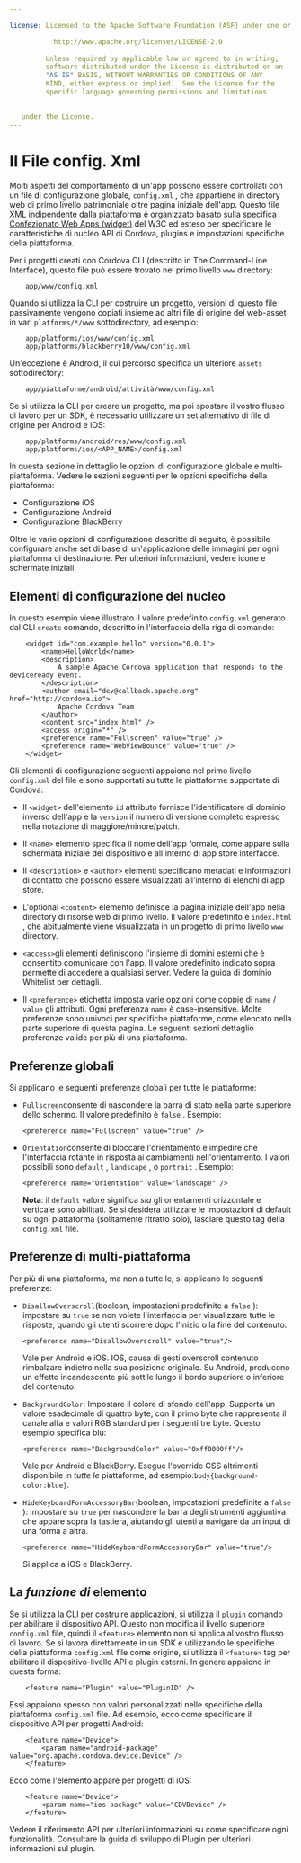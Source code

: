 ```yaml
---

license: Licensed to the Apache Software Foundation (ASF) under one or more contributor license agreements. See the NOTICE file distributed with this work for additional information regarding copyright ownership. The ASF licenses this file to you under the Apache License, Version 2.0 (the "License"); you may not use this file except in compliance with the License. You may obtain a copy of the License at

           http://www.apache.org/licenses/LICENSE-2.0
    
         Unless required by applicable law or agreed to in writing,
         software distributed under the License is distributed on an
         "AS IS" BASIS, WITHOUT WARRANTIES OR CONDITIONS OF ANY
         KIND, either express or implied.  See the License for the
         specific language governing permissions and limitations
    

   under the License.
---
```


# Il File config. Xml

Molti aspetti del comportamento di un'app possono essere controllati con un file di configurazione globale, `config.xml` , che appartiene in directory web di primo livello patrimoniale oltre pagina iniziale dell'app. Questo file XML indipendente dalla piattaforma è organizzato basato sulla specifica [Confezionato Web Apps (widget)][1] del W3C ed esteso per specificare le caratteristiche di nucleo API di Cordova, plugins e impostazioni specifiche della piattaforma.

 [1]: http://www.w3.org/TR/widgets/

Per i progetti creati con Cordova CLI (descritto in The Command-Line Interface), questo file può essere trovato nel primo livello `www` directory:

        app/www/config.xml
    

Quando si utilizza la CLI per costruire un progetto, versioni di questo file passivamente vengono copiati insieme ad altri file di origine del web-asset in vari `platforms/*/www` sottodirectory, ad esempio:

        app/platforms/ios/www/config.xml
        app/platforms/blackberry10/www/config.xml
    

Un'eccezione è Android, il cui percorso specifica un ulteriore `assets` sottodirectory:

        app/piattaforme/android/attività/www/config.xml
    

Se si utilizza la CLI per creare un progetto, ma poi spostare il vostro flusso di lavoro per un SDK, è necessario utilizzare un set alternativo di file di origine per Android e iOS:

        app/platforms/android/res/www/config.xml
        app/platforms/ios/<APP_NAME>/config.xml
    

In questa sezione in dettaglio le opzioni di configurazione globale e multi-piattaforma. Vedere le sezioni seguenti per le opzioni specifiche della piattaforma:

*   Configurazione iOS
*   Configurazione Android
*   Configurazione BlackBerry

Oltre le varie opzioni di configurazione descritte di seguito, è possibile configurare anche set di base di un'applicazione delle immagini per ogni piattaforma di destinazione. Per ulteriori informazioni, vedere icone e schermate iniziali.

## Elementi di configurazione del nucleo

In questo esempio viene illustrato il valore predefinito `config.xml` generato dal CLI `create` comando, descritto in l'interfaccia della riga di comando:

        <widget id="com.example.hello" version="0.0.1">
            <name>HelloWorld</name>
            <description>
                A sample Apache Cordova application that responds to the deviceready event.
            </description>
            <author email="dev@callback.apache.org" href="http://cordova.io">
                Apache Cordova Team
            </author>
            <content src="index.html" />
            <access origin="*" />
            <preference name="Fullscreen" value="true" />
            <preference name="WebViewBounce" value="true" />
        </widget>
    

<!-- QUERY: is WebViewBounce superseded by DisallowOverscroll? -->

Gli elementi di configurazione seguenti appaiono nel primo livello `config.xml` del file e sono supportati su tutte le piattaforme supportate di Cordova:

*   Il `<widget>` dell'elemento `id` attributo fornisce l'identificatore di dominio inverso dell'app e la `version` il numero di versione completo espresso nella notazione di maggiore/minore/patch.

*   Il `<name>` elemento specifica il nome dell'app formale, come appare sulla schermata iniziale del dispositivo e all'interno di app store interfacce.

*   Il `<description>` e `<author>` elementi specificano metadati e informazioni di contatto che possono essere visualizzati all'interno di elenchi di app store.

*   L'optional `<content>` elemento definisce la pagina iniziale dell'app nella directory di risorse web di primo livello. Il valore predefinito è `index.html` , che abitualmente viene visualizzata in un progetto di primo livello `www` directory.

*   `<access>`gli elementi definiscono l'insieme di domini esterni che è consentito comunicare con l'app. Il valore predefinito indicato sopra permette di accedere a qualsiasi server. Vedere la guida di dominio Whitelist per dettagli.

*   Il `<preference>` etichetta imposta varie opzioni come coppie di `name` / `value` gli attributi. Ogni preferenza `name` è case-insensitive. Molte preferenze sono univoci per specifiche piattaforme, come elencato nella parte superiore di questa pagina. Le seguenti sezioni dettaglio preferenze valide per più di una piattaforma.

## Preferenze globali

Si applicano le seguenti preferenze globali per tutte le piattaforme:

*   `Fullscreen`consente di nascondere la barra di stato nella parte superiore dello schermo. Il valore predefinito è `false` . Esempio:
    
        <preference name="Fullscreen" value="true" />
        

*   `Orientation`consente di bloccare l'orientamento e impedire che l'interfaccia rotante in risposta ai cambiamenti nell'orientamento. I valori possibili sono `default` , `landscape` , o `portrait` . Esempio:
    
        <preference name="Orientation" value="landscape" />
        
    
    **Nota**: il `default` valore significa *sia* gli orientamenti orizzontale e verticale sono abilitati. Se si desidera utilizzare le impostazioni di default su ogni piattaforma (solitamente ritratto solo), lasciare questo tag della `config.xml` file.

## Preferenze di multi-piattaforma

Per più di una piattaforma, ma non a tutte le, si applicano le seguenti preferenze:

*   `DisallowOverscroll`(boolean, impostazioni predefinite a `false` ): impostare su `true` se non volete l'interfaccia per visualizzare tutte le risposte, quando gli utenti scorrere dopo l'inizio o la fine del contenuto.
    
        <preference name="DisallowOverscroll" value="true"/>
        
    
    Vale per Android e iOS. IOS, causa di gesti overscroll contenuto rimbalzare indietro nella sua posizione originale. Su Android, producono un effetto incandescente più sottile lungo il bordo superiore o inferiore del contenuto.

*   `BackgroundColor`: Impostare il colore di sfondo dell'app. Supporta un valore esadecimale di quattro byte, con il primo byte che rappresenta il canale alfa e valori RGB standard per i seguenti tre byte. Questo esempio specifica blu:
    
        <preference name="BackgroundColor" value="0xff0000ff"/>
        
    
    Vale per Android e BlackBerry. Esegue l'override CSS altrimenti disponibile in *tutte le* piattaforme, ad esempio:`body{background-color:blue}`.

*   `HideKeyboardFormAccessoryBar`(boolean, impostazioni predefinite a `false` ): impostare su `true` per nascondere la barra degli strumenti aggiuntiva che appare sopra la tastiera, aiutando gli utenti a navigare da un input di una forma a altra.
    
        <preference name="HideKeyboardFormAccessoryBar" value="true"/>
        
    
    Si applica a iOS e BlackBerry.

## La *funzione di* elemento

Se si utilizza la CLI per costruire applicazioni, si utilizza il `plugin` comando per abilitare il dispositivo API. Questo non modifica il livello superiore `config.xml` file, quindi il `<feature>` elemento non si applica al vostro flusso di lavoro. Se si lavora direttamente in un SDK e utilizzando le specifiche della piattaforma `config.xml` file come origine, si utilizza il `<feature>` tag per abilitare il dispositivo-livello API e plugin esterni. In genere appaiono in questa forma:

        <feature name="Plugin" value="PluginID" />
    

Essi appaiono spesso con valori personalizzati nelle specifiche della piattaforma `config.xml` file. Ad esempio, ecco come specificare il dispositivo API per progetti Android:

        <feature name="Device">
            <param name="android-package" value="org.apache.cordova.device.Device" />
        </feature>
    

Ecco come l'elemento appare per progetti di iOS:

        <feature name="Device">
            <param name="ios-package" value="CDVDevice" />
        </feature>
    

Vedere il riferimento API per ulteriori informazioni su come specificare ogni funzionalità. Consultare la guida di sviluppo di Plugin per ulteriori informazioni sul plugin.